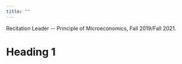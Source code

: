 ```yaml
---
title: ""
---
```

Recitation Leader -- Principle of Microeconomics, Fall 2019/Fall 2021. 

Heading 1
======
